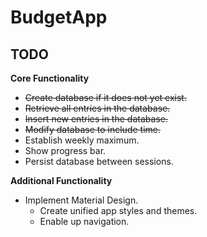 # BudgetApp

## TODO

**Core Functionality**

- ~~Create database if it does not yet exist.~~
- ~~Retrieve all entries in the database.~~
- ~~Insert new entries in the database.~~
- ~~Modify database to include time.~~
- Establish weekly maximum.
- Show progress bar.
- Persist database between sessions.

**Additional Functionality**

- Implement Material Design.
  - Create unified app styles and themes.
  - Enable up navigation.
